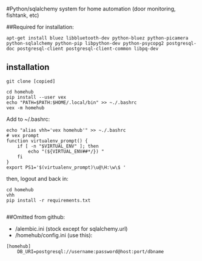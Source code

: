 #Python/sqlalchemy system for home automation (door monitoring, fishtank, etc)


##Required for installation:
```
apt-get install bluez libbluetooth-dev python-bluez python-picamera python-sqlalchemy python-pip libpython-dev python-psycopg2 postgresql-doc postgresql-client postgresql-client-common libpq-dev 
```

## installation
```
git clone [copied]

cd homehub
pip install --user vex
echo "PATH=$PATH:$HOME/.local/bin" >> ~./.bashrc
vex -m homehub
```
Add to ~/.bashrc:
```
echo "alias vhh='vex homehub'" >> ~./.bashrc
# vex prompt
function virtualenv_prompt() {
    if [ -n "$VIRTUAL_ENV" ]; then
        echo "(${VIRTUAL_ENV##*/}) "
    fi  
}
export PS1='$(virtualenv_prompt)\u@\H:\w\$ '
```
then, logout and back in:
```
cd homehub
vhh
pip install -r requirements.txt


```


##Omitted from github:
- /alembic.ini (stock except for sqlalchemy.url)
- /homehub/config.ini (use this):
```
[homehub]
    DB_URI=postgresql://username:password@host:port/dbname
```
